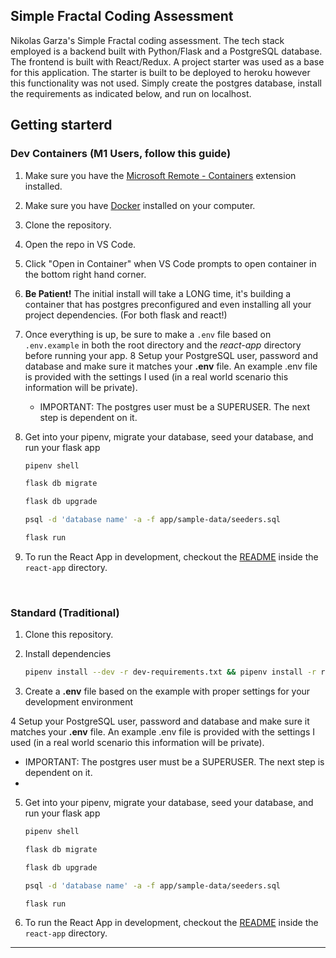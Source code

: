 ## Simple Fractal Coding Assessment
Nikolas Garza's Simple Fractal coding assessment. The tech stack employed is a backend built with Python/Flask and a PostgreSQL database. The frontend is built with React/Redux. A project starter was used as a base for this application. The starter is built to be deployed to heroku however this functionality was not used. Simply create the postgres database, install the requirements as indicated below, and run on localhost. 

## Getting starterd
### Dev Containers (M1 Users, follow this guide)
1. Make sure you have the [Microsoft Remote - Containers](https://marketplace.visualstudio.com/items?itemName=ms-vscode-remote.remote-containers) extension installed.
2. Make sure you have [Docker](https://www.docker.com/products/docker-desktop/) installed on your computer.
3. Clone the repository.
4. Open the repo in VS Code.
5. Click "Open in Container" when VS Code prompts to open container in the bottom right hand corner.
6. **Be Patient!** The initial install will take a LONG time, it's building a container that has postgres preconfigured and even installing all your project dependencies. (For both flask and react!)
7. Once everything is up, be sure to make a `.env` file based on `.env.example` in both the root directory and the *react-app* directory before running your app.
8 Setup your PostgreSQL user, password and database and make sure it matches your **.env** file. An example .env file is provided with the settings I used (in a real world scenario this information will be private).
   - IMPORTANT: The postgres user must be a SUPERUSER. The next step is dependent on it.
   
9. Get into your pipenv, migrate your database, seed your database, and run your flask app

   ```bash
   pipenv shell
   ```
      ```bash
   flask db migrate
   ```

   ```bash
   flask db upgrade
   ```
   
   ```bash
   psql -d 'database name' -a -f app/sample-data/seeders.sql
   ```

   ```bash
   flask run
   ```

10. To run the React App in development, checkout the [README](./react-app/README.md) inside the `react-app` directory.

<br>

### Standard (Traditional)

1. Clone this repository.
2. Install dependencies

      ```bash
      pipenv install --dev -r dev-requirements.txt && pipenv install -r requirements.txt
      ```

3. Create a **.env** file based on the example with proper settings for your
   development environment
   
4 Setup your PostgreSQL user, password and database and make sure it matches your **.env** file. An example .env file is provided with the settings I used (in a real world scenario this information will be private).
   - IMPORTANT: The postgres user must be a SUPERUSER. The next step is dependent on it. 
   -  
5. Get into your pipenv, migrate your database, seed your database, and run your flask app

   ```bash
   pipenv shell
   ```
      ```bash
   flask db migrate
   ```

   ```bash
   flask db upgrade
   ```
   
   ```bash
   psql -d 'database name' -a -f app/sample-data/seeders.sql
   ```

   ```bash
   flask run
   ```

6. To run the React App in development, checkout the [README](./react-app/README.md) inside the `react-app` directory.

***
